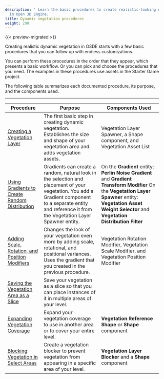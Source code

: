 ```yaml
---
description: ' Learn the basic procedures to create realistic-looking dynamic vegetation
  in Open 3D Engine. '
title: Dynamic vegetation procedures
weight: 200
---
```


{{< preview-migrated >}}

Creating realistic dynamic vegetation in O3DE starts with a few basic procedures that you can follow up with endless customizations.

You can perform these procedures in the order that they appear, which presents a basic workflow. Or you can pick and choose the procedures that you need. The examples in these procedures use assets in the Starter Game project.

The following table summarizes each documented procedure, its purpose, and the components used.


****

| Procedure | Purpose | Components Used |
| --- | --- | --- |
| [Creating a Vegetation Layer](/docs/user-guide/gems/vegetation/procedures/layer.md) | The first basic step in creating dynamic vegetation. Establishes the size and shape of your vegetation area and adds vegetation assets. | Vegetation Layer Spawner, a Shape component, and Vegetation Asset List |
| [Using Gradients to Create Random Distribution](/docs/user-guide/gems/vegetation/procedures/gradient-random.md) | Gradients can create a random, natural look in the selection and placement of your vegetation. You add a Gradient component to a separate entity and reference it from the Vegetation Layer Spawner entity. | On the **Gradient** entity: **Perlin Noise Gradient** and **Gradient Transform Modifier** On the **Vegetation Layer Spawner** entity: **Vegetation Asset Weight Selector** and **Vegetation Distribution Filter** |
| [Adding Scale, Rotation, and Position Modifiers](/docs/user-guide/gems/vegetation/procedures/adding-modifiers.md) | Changes the look of your vegetation even more by adding scale, rotational, and positional variances. Uses the gradient that you created in the previous procedure. | Vegetation Rotation Modifier, Vegetation Scale Modifier, and Vegetation Position Modifier |
|  [Saving the Vegetation Area as a Slice](/docs/userguide/vegetation/procedures/saving-slice.md)  |  Save your vegetation as a slice so that you can place instances of it in multiple areas of your level.  |  |
| [Expanding Vegetation Coverage](/docs/user-guide/gems/vegetation/procedures/coverage.md) |  Expand your vegetation coverage to use in another area or to cover your entire level.  |  **Vegetation Reference Shape** or **Shape** component  |
| [Blocking Vegetation in Select Areas](/docs/user-guide/gems/vegetation/procedures/blockers.md) |  Create a vegetation blocker to prevent vegetation from appearing in a specific area of your level.  |  **Vegetation Layer Blocker** and a **Shape** component  |
